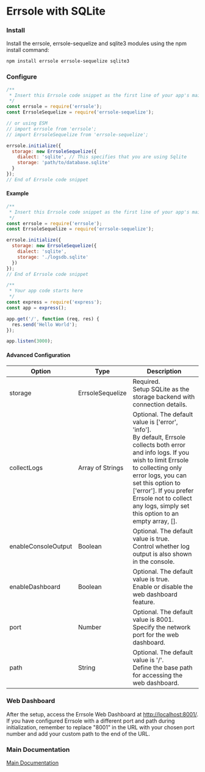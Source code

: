 # Errsole with SQLite

### Install

Install the errsole, errsole-sequelize and sqlite3 modules using the npm install command:

```bash
npm install errsole errsole-sequelize sqlite3
```

### Configure

```javascript
/**
 * Insert this Errsole code snippet as the first line of your app's main file
 */
const errsole = require('errsole');
const ErrsoleSequelize = require('errsole-sequelize');

// or using ESM
// import errsole from 'errsole';
// import ErrsoleSequelize from 'errsole-sequelize';

errsole.initialize({
  storage: new ErrsoleSequelize({
    dialect: 'sqlite', // This specifies that you are using Sqlite
    storage: 'path/to/database.sqlite'
  }
});
// End of Errsole code snippet
```

#### Example

```javascript
/**
 * Insert this Errsole code snippet as the first line of your app's main file
 */
const errsole = require('errsole');
const ErrsoleSequelize = require('errsole-sequelize');

errsole.initialize({
  storage: new ErrsoleSequelize({
    dialect: 'sqlite',
    storage: './logsdb.sqlite'
  })
});
// End of Errsole code snippet

/**
 * Your app code starts here
 */
const express = require('express');
const app = express();

app.get('/', function (req, res) {
  res.send('Hello World');
});

app.listen(3000);
```

#### Advanced Configuration

| **Option**          	| **Type**         	| **Description**                                                                                                                                                                                                                                                                                            	|
|---------------------	|------------------	|------------------------------------------------------------------------------------------------------------------------------------------------------------------------------------------------------------------------------------------------------------------------------------------------------------	|
| storage             	| ErrsoleSequelize 	| Required.<br>Setup SQLite as the storage backend with connection details.                                                                                                                                                                                                                                  	|
| collectLogs         	| Array of Strings 	| Optional. The default value is ['error', 'info'].<br>By default, Errsole collects both error and info logs. If you wish to limit Errsole to collecting only error logs, you can set this option to ['error']. If you prefer Errsole not to collect any logs, simply set this option to an empty array, []. 	|
| enableConsoleOutput 	| Boolean          	| Optional. The default value is true.<br>Control whether log output is also shown in the console.                                                                                                                                                                                                           	|
| enableDashboard     	| Boolean          	| Optional. The default value is true.<br>Enable or disable the web dashboard feature.                                                                                                                                                                                                                       	|
| port                	| Number           	| Optional. The default value is 8001.<br>Specify the network port for the web dashboard.                                                                                                                                                                                                                    	|
| path                	| String           	| Optional. The default value is '/'.<br>Define the base path for accessing the web dashboard.                                                                                                                                                                                                               	|

### Web Dashboard

After the setup, access the Errsole Web Dashboard at [http://localhost:8001/](http://localhost:8001/). If you have configured Errsole with a different port and path during initialization, remember to replace "8001" in the URL with your chosen port number and add your custom path to the end of the URL.

### Main Documentation

[Main Documentation](/README.md)
